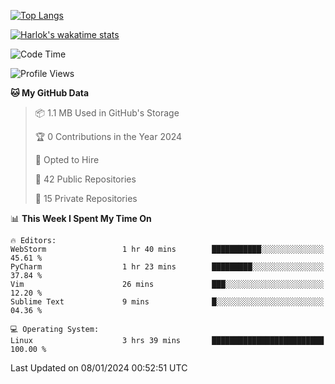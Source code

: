 [![Top Langs](https://github-readme-stats.vercel.app/api/top-langs/?username=remisiki&theme=dracula&layout=compact&hide=Jupyter%20Notebook,CSS,HTML&langs_count=10&exclude_repo=GMM-Demux-GUI)](https://github.com/anuraghazra/github-readme-stats)

[![Harlok's wakatime stats](https://github-readme-stats.vercel.app/api/wakatime?username=@remisiki&theme=dracula&layout=compact&langs_count=10&hide=other,html,css,text,json,markdown,jupyter)](https://github.com/anuraghazra/github-readme-stats)

<!--START_SECTION:waka-->
![Code Time](http://img.shields.io/badge/Code%20Time-632%20hrs%2039%20mins-blue)

![Profile Views](http://img.shields.io/badge/Profile%20Views-14-blue)

**🐱 My GitHub Data** 

> 📦 1.1 MB Used in GitHub's Storage 
 > 
> 🏆 0 Contributions in the Year 2024
 > 
> 💼 Opted to Hire
 > 
> 📜 42 Public Repositories 
 > 
> 🔑 15 Private Repositories 
 > 
📊 **This Week I Spent My Time On** 

```text
🔥 Editors: 
WebStorm                 1 hr 40 mins        ███████████░░░░░░░░░░░░░░   45.61 % 
PyCharm                  1 hr 23 mins        █████████░░░░░░░░░░░░░░░░   37.84 % 
Vim                      26 mins             ███░░░░░░░░░░░░░░░░░░░░░░   12.20 % 
Sublime Text             9 mins              █░░░░░░░░░░░░░░░░░░░░░░░░   04.36 % 

💻 Operating System: 
Linux                    3 hrs 39 mins       █████████████████████████   100.00 % 
```


 Last Updated on 08/01/2024 00:52:51 UTC
<!--END_SECTION:waka-->
